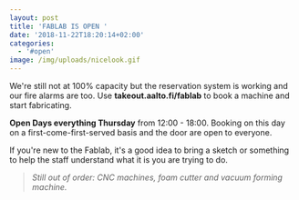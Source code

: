 ```yaml
---
layout: post
title: 'FABLAB IS OPEN '
date: '2018-11-22T18:20:14+02:00'
categories:
  - '#open'
image: /img/uploads/nicelook.gif
---
```

We're still not at 100% capacity but the reservation system is working and our fire alarms are too. Use **takeout.aalto.fi/fablab** to book a machine and start fabricating.

**Open Days everything Thursday** from 12:00 - 18:00. Booking on this day on a first-come-first-served basis and the door are open to everyone. 

If you're new to the Fablab, it's a good idea to bring a sketch or something to help the staff understand what it is you are trying to do.

> _Still out of order: CNC machines, foam cutter and vacuum forming machine._
